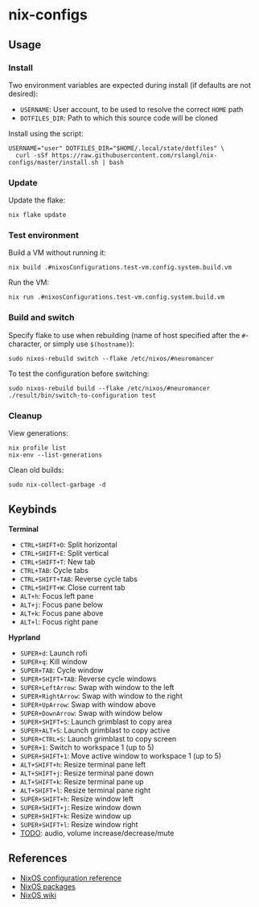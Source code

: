 # nix-configs

## Usage

### Install

Two environment variables are expected during install (if defaults are not desired):
* `USERNAME`: User account, to be used to resolve the correct `HOME` path
* `DOTFILES_DIR`: Path to which this source code will be cloned

Install using the script:
```shell
USERNAME="user" DOTFILES_DIR="$HOME/.local/state/dotfiles" \
  curl -sSf https://raw.githubusercontent.com/rslangl/nix-configs/master/install.sh | bash
```

### Update

Update the flake:
```shell
nix flake update
```

### Test environment

Build a VM without running it:
```shell
nix build .#nixosConfigurations.test-vm.config.system.build.vm
```

Run the VM:
```shell
nix run .#nixosConfigurations.test-vm.config.system.build.vm
```

### Build and switch

Specify flake to use when rebuilding (name of host specified after the `#`-character, or simply use `$(hostname)`):
```shell
sudo nixos-rebuild switch --flake /etc/nixos/#neuromancer
```

To test the configuration before switching:
```shell
sudo nixos-rebuild build --flake /etc/nixos/#neuromancer
./result/bin/switch-to-configuration test
```


### Cleanup

View generations:
```shell
nix profile list
nix-env --list-generations
```

Clean old builds:
```shell
sudo nix-collect-garbage -d
```

## Keybinds

**Terminal**
* `CTRL+SHIFT+O`: Split horizontal
* `CTRL+SHIFT+E`: Split vertical
* `CTRL+SHIFT+T`: New tab
* `CTRL+TAB`: Cycle tabs
* `CTRL+SHIFT+TAB`: Reverse cycle tabs
* `CTRL+SHIFT+W`: Close current tab
* `ALT+h`: Focus left pane
* `ALT+j`: Focus pane below
* `ALT+k`: Focus pane above
* `ALT+l`: Focus right pane

**Hyprland**
* `SUPER+d`: Launch rofi
* `SUPER+q`: Kill window
* `SUPER+TAB`: Cycle window
* `SUPER+SHIFT+TAB`: Reverse cycle windows
* `SUPER+LeftArrow`: Swap with window to the left
* `SUPER+RightArrow`: Swap with window to the right
* `SUPER+UpArrow`: Swap with window above
* `SUPER+DownArrow`: Swap with window below
* `SUPER+SHIFT+S`: Launch grimblast to copy area
* `SUPER+ALT+S`: Launch grimblast to copy active
* `SUPER+CTRL+S`: Launch grimblast to copy screen
* `SUPER+1`: Switch to workspace 1 (up to 5)
* `SUPER+SHIFT+1`: Move active window to workspace 1 (up to 5)
* `ALT+SHIFT+h`: Resize terminal pane left
* `ALT+SHIFT+j`: Resize terminal pane down
* `ALT+SHIFT+k`: Resize terminal pane up
* `ALT+SHIFT+l`: Resize terminal pane right
* `SUPER+SHIFT+h`: Resize window left
* `SUPER+SHIFT+j`: Resize window down
* `SUPER+SHIFT+k`: Resize window up
* `SUPER+SHIFT+l`: Resize window right
* <u>TODO</u>: audio, volume increase/decrease/mute

## References

* [NixOS configuration reference](https://nixos.org/manual/nixos/stable/#ch-configuration)
* [NixOS packages](https://search.nixos.org/packages)
* [NixOS wiki](https://wiki.nixos.org/wiki/Main_Page)
